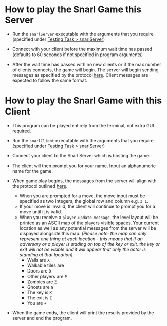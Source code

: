 # How to play the Snarl Game this Server

- Run the `snarlServer` executable with the arguments that you require (specified under [Testing Task > snarlServer](https://course.ccs.neu.edu/cs4500sp21/p09.html))

- Connect with your client before the maximum wait time has passed (defaults to 60 seconds if not specified in program arguments)

- After the wait time has passed with no new clients or if the max number of clients connects, the game will begin. The server will begin sending messages as specified by the protocol [here](https://course.ccs.neu.edu/cs4500sp21/protocol.html). Client messages are expected to follow the same format.

# How to play the Snarl Game with this Client

- This program can be played entirely from the terminal, not extra GUI required.

- Run the `snarlClient` executable with the arguments that you require (specified under [Testing Task > snarlServer](https://course.ccs.neu.edu/cs4500sp21/p09.html))

- Connect your client to the Snarl Server which is hosting the game.

- The client will then prompt you for your name. Input an alphanumeric name for the game.

- When game play begins, the messages from the server will align with the protocol outlined [here](https://course.ccs.neu.edu/cs4500sp21/protocol.html).
  - When you are prompted for a move, the move input must be specified as two integers, the global row and column e.g. `3 1`.
  - If your move is invalid, the client will continue to prompt you for a move until it is valid.
  - When you receive a `player-update-message`, the level layout will be printed as an ASCII map of the players visible spaces. Your current location as well as any potential messages from the server will be dispayed alongside this map. _(Please note: the map can only represent one thing at each location - this means that if an adversary or a player is stading on top of the key or exit, the key or exit will not be visible and it will appear that only the actor is standing at that location)._
    - Walls are `X`
    - Walkable tiles are ` `
    - Doors are `D`
    - Other players are `P`
    - Zombies are `Z`
    - Ghosts are `G`
    - The key is `K`
    - The exit is `E`
    - You are `+`
    
- When the game ends, the client will print the results provided by the server and end the program.
